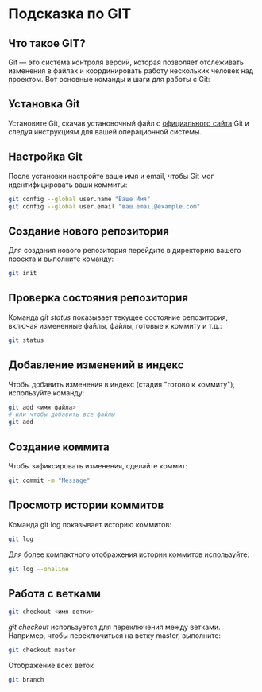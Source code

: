 # Подсказка по GIT

## Что такое GIT?

Git — это система контроля версий, которая позволяет отслеживать изменения в файлах и координировать работу нескольких человек над проектом. Вот основные команды и шаги для работы с Git:

## Установка Git

Установите Git, скачав установочный файл с [официального сайта](https://git-scm.com/) Git и следуя инструкциям для вашей операционной системы.

## Настройка Git

После установки настройте ваше имя и email, чтобы Git мог идентифицировать ваши коммиты:

```sh
git config --global user.name "Ваше Имя"
git config --global user.email "ваш.email@example.com"
```
## Создание нового репозитория

Для создания нового репозитория перейдите в директорию вашего проекта и выполните команду:
```sh
git init
```

## Проверка состояния репозитория

Команда *git status* показывает текущее состояние репозитория, включая измененные файлы, файлы, готовые к коммиту и т.д.:

```sh
git status
```
## Добавление изменений в индекс

Чтобы добавить изменения в индекс (стадия "готово к коммиту"), используйте команду:
```sh
git add <имя файла>
# или чтобы добавить все файлы
git add
```
## Создание коммита

Чтобы зафиксировать изменения, сделайте коммит:
```sh
git commit -m "Message"
```
## Просмотр истории коммитов

Команда git log показывает историю коммитов:

```sh
git log
```

Для более компактного отображения истории коммитов используйте:
```sh
git log --oneline
```
## Работа с ветками

```sh
git checkout <имя ветки>
```
 *git checkout* используется для переключения между ветками. Например, чтобы переключиться на ветку master, выполните:

```sh
git checkout master
```

Отображение всех веток
```sh
git branch
```

